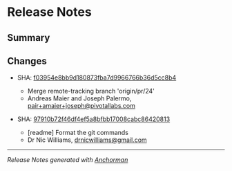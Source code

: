 # Release Notes

## Summary

## Changes

* SHA: [f03954e8bb9d180873fba7d9966766b36d5cc8b4](git@github.com:cloudfoundry/cf/commit/f03954e8bb9d180873fba7d9966766b36d5cc8b4)
    * Merge remote-tracking branch 'origin/pr/24'
    * Andreas Maier and Joseph Palermo, pair+amaier+joseph@pivotallabs.com


* SHA: [97910b72f46df4ef5a8bfbb17008cabc86420813](git@github.com:cloudfoundry/cf/commit/97910b72f46df4ef5a8bfbb17008cabc86420813)
    * [readme] Format the git commands
    * Dr Nic Williams, drnicwilliams@gmail.com


------

_Release Notes generated with [Anchorman](http://github.com/infews/anchorman)_